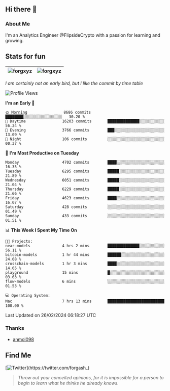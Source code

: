 ## Hi there 👋

### About Me

I'm an Analytics Engineer @FlipsideCrypto with a passion for learning and growing.
  
## Stats for fun

| <img align="center" src="https://github-readme-streak-stats.herokuapp.com/?user=forgxyz&theme=tokyonight" alt="forgxyz" /> | <img align="center" src="https://github-readme-stats.vercel.app/api?username=forgxyz&theme=tokyonight&show_icons=true" alt="forgxyz" /> |
| ------------- |------------- |

*I am certainly not an early bird, but I like the commit by time table*  

<!--START_SECTION:waka-->
![Profile Views](http://img.shields.io/badge/Profile%20Views-0-blue)

**I'm an Early 🐤** 

```text
🌞 Morning                8686 commits        ████████░░░░░░░░░░░░░░░░░   30.20 % 
🌆 Daytime                16203 commits       ██████████████░░░░░░░░░░░   56.34 % 
🌃 Evening                3766 commits        ███░░░░░░░░░░░░░░░░░░░░░░   13.09 % 
🌙 Night                  106 commits         ░░░░░░░░░░░░░░░░░░░░░░░░░   00.37 % 
```
📅 **I'm Most Productive on Tuesday** 

```text
Monday                   4702 commits        ████░░░░░░░░░░░░░░░░░░░░░   16.35 % 
Tuesday                  6295 commits        █████░░░░░░░░░░░░░░░░░░░░   21.89 % 
Wednesday                6051 commits        █████░░░░░░░░░░░░░░░░░░░░   21.04 % 
Thursday                 6229 commits        █████░░░░░░░░░░░░░░░░░░░░   21.66 % 
Friday                   4623 commits        ████░░░░░░░░░░░░░░░░░░░░░   16.07 % 
Saturday                 428 commits         ░░░░░░░░░░░░░░░░░░░░░░░░░   01.49 % 
Sunday                   433 commits         ░░░░░░░░░░░░░░░░░░░░░░░░░   01.51 % 
```


📊 **This Week I Spent My Time On** 

```text
🐱‍💻 Projects: 
near-models              4 hrs 2 mins        ██████████████░░░░░░░░░░░   56.11 % 
bitcoin-models           1 hr 44 mins        ██████░░░░░░░░░░░░░░░░░░░   24.08 % 
crosschain-models        1 hr 3 mins         ████░░░░░░░░░░░░░░░░░░░░░   14.65 % 
playground               15 mins             █░░░░░░░░░░░░░░░░░░░░░░░░   03.63 % 
flow-models              6 mins              ░░░░░░░░░░░░░░░░░░░░░░░░░   01.53 % 

💻 Operating System: 
Mac                      7 hrs 13 mins       █████████████████████████   100.00 % 
```


 Last Updated on 26/02/2024 06:18:27 UTC
<!--END_SECTION:waka-->

### Thanks
 - [anmol098](https://github.com/anmol098/waka-readme-stats/)
  
## Find Me
[![Twitter](https://img.shields.io/twitter/url/https/twitter.com/forgash_.svg?style=social&label=Follow%20%40forgash_)](https://twitter.com/forgash_)


> *Throw out your conceited opinions, for it is impossible for a person to begin to learn what he thinks he already knows.* 
